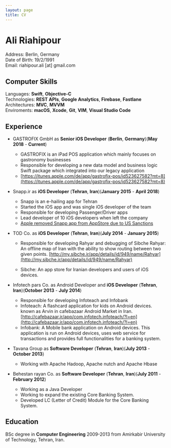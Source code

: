 ```yaml
---
layout: page
title: CV
---
```

# Ali Riahipour

Address: Berlin, Germany<br>
Date of Birth: 19/2/1991<br>
Email: riahipour.ali [at] gmail.com

## Computer Skills

Languages: **Swift**, **Objective-C**<br>
Technologies: **REST APIs**, **Google Analytics**, **Firebase**, **Fastlane**<br>
Architectures: **MVC**, **MVVM**<br>
Enviroments: **macOS**, **Xcode**, **Git**, **VIM**, **Visual Studio Code**<br>


## Experience

* GASTROFIX GmbH as **Senior iOS Developer** (**Berlin**, **Germany**)(**May 2018** - **Current**)

  * GASTROFIX is an iPad POS application which mainly focuses on gastronomy businesses
  * Responsible for developing a new data model and business logic Swift package which integrated into our legacy application
  * [https://itunes.apple.com/de/app/gastrofix-pos/id523627582?mt=8](https://itunes.apple.com/de/app/gastrofix-pos/id523627582?mt=8)

* Snapp.ir as **iOS Developer** (**Tehran**, **Iran**)(**January 2015** - **April 2018**)

  * Snapp is an e-hailing app for Tehran
  * Started the iOS app and was single iOS developer of the team
  * Responsible for developing Passenger/Driver apps
  * Lead developer of 10 iOS developers when left the company
  * [Apple removed Snapp app from AppStore due to US Sanctions](https://www.theverge.com/2017/8/25/16201434/apple-iran-app-store-removal-sanctions-trump)

* TOD Co. as **iOS Developer** (**Tehran**, **Iran**)(**July 2014** - **January 2015**)

  * Responsible for developing Rahyar and debugging of Sibche
Rahyar: An offline map of Iran with the ability to show routing between two given points. 
[http://my.sibche.ir/app/details/id/949/name/Rahyar](http://my.sibche.ir/app/details/id/949/name/Rahyar)

  * Sibche: An app store for Iranian developers and users of iOS devices.
* Infotech pars Co. as Android Developer and **iOS Developer** (**Tehran**, **Iran**)(**October 2013** - **July 2014**)

  * Responsible for developing Infoteach and Infobank
  * Infoteach: A flashcard application for kids on Android devices. known as Arvin in cafebazaar Android Market in Iran. 
[http://cafebazaar.ir/app/com.infotech.infoteach/?l=en](http://cafebazaar.ir/app/com.infotech.infoteach/?l=en)
  * Infobank: A Mobile bank application on Android devices. This application is run on Android devices, uses web service for transactions and provides full functionalities for a banking system.

* Tavana Group as **Software Developer** (**Tehran**, **Iran**)(**July 2013** - **October 2013**)

  * Working with Apache Hadoop, Apache nutch and Apache Hbase

* Behestan rayan Co. as **Software Developer** (**Tehran**, **Iran**)(**July 2011** - **February 2012**)
  
  * Working as a Java Developer
  * Working to expand the existing Core Banking System.
  * Developed LC (Letter of Credit) Module for the Core Banking System.

## Education

BSc degree in **Computer Engineering** 2009-2013 from Amirkabir University of Technology, Tehran, Iran.

